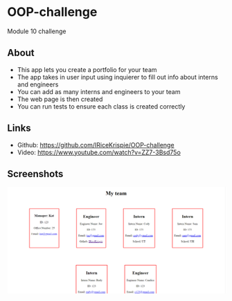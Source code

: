 # OOP-challenge
Module 10 challenge

## About
* This app lets you create a portfolio for your team
* The app takes in user input using inquierer to fill out info about interns and engineers
* You can add as many interns and engineers to your team
* The web page is then created
* You can run tests to ensure each class is created correctly

## Links
* Github: https://github.com/IRiceKrispie/OOP-challenge
* Video: https://www.youtube.com/watch?v=ZZ7-3Bsd75o

## Screenshots
![homepage](./images/index.png)
